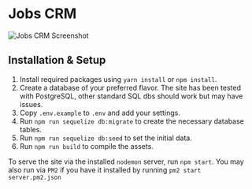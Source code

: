 # Jobs CRM

![Jobs CRM Screenshot](https://raw.githubusercontent.com/wiki/krues8dr/jobs/jobs-crm.gif)

## Installation & Setup

1. Install required packages using `yarn install` or `npm install`.
2. Create a database of your preferred flavor. The site has been tested with PostgreSQL, other standard SQL dbs should work but may have issues.
3. Copy `.env.example` to `.env` and add your settings.
4. Run `npm run sequelize db:migrate` to create the necessary database tables.
5. Run `npm run sequelize db:seed` to set the initial data.
6. Run `npm run build` to compile the assets.

To serve the site via the installed `nodemon` server, run `npm start`.  You may also run via `PM2` if you have it installed by running `pm2 start server.pm2.json`
